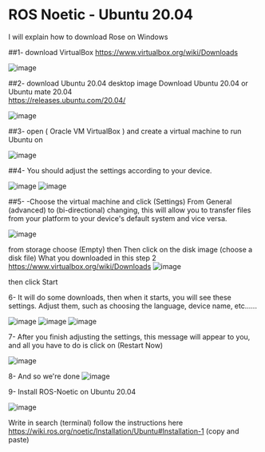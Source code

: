 # ROS Noetic - Ubuntu 20.04


I will explain how to download Rose on Windows

##1- download VirtualBox 
https://www.virtualbox.org/wiki/Downloads 

![image](https://github.com/user-attachments/assets/141d2441-9451-4234-be10-3c973c019198)




##2- download Ubuntu 20.04 desktop image
Download Ubuntu 20.04 or Ubuntu mate 20.04             
https://releases.ubuntu.com/20.04/


![image](https://github.com/user-attachments/assets/a8a0847b-2cc0-4c66-98bd-bb0ba37486f3)


##3- open ( Oracle VM VirtualBox )  and create a virtual machine to run Ubuntu on

![image](https://github.com/user-attachments/assets/0b4192b4-ab92-42eb-9d9a-acd0dc70cb39)


##4- You should adjust the settings according to your device.


![image](https://github.com/user-attachments/assets/07a6c53b-391a-496d-b505-eca1ab3e07d0)
![image](https://github.com/user-attachments/assets/e68fd009-b3eb-46b1-bb0f-0a4dca592f19)

##5- -Choose the virtual machine and click (Settings)
From General (advanced) to (bi-directional) changing, this will allow you to transfer files from your platform to your device's default system and vice versa.

![image](https://github.com/user-attachments/assets/1cea7d20-855f-4bd1-9107-0d3369c6e3ee)



from storage choose (Empty) then    Then click on the disk image (choose a disk file) What you downloaded in this step 2
https://www.virtualbox.org/wiki/Downloads
![image](https://github.com/user-attachments/assets/444053af-22c0-48b6-a887-1dadb3506756)

then click Start




6-    It will do some downloads, then when it starts, you will see these settings. Adjust them, such as choosing the language, device name, etc......

![image](https://github.com/user-attachments/assets/eab142f0-368f-4ea7-9361-373bcf0314cf)
![image](https://github.com/user-attachments/assets/9436cf07-c1c7-4b2f-9255-f5a981b6c742)
![image](https://github.com/user-attachments/assets/0c7a81c7-8c6c-4e71-adf3-5cd0793264c0)


 7-   After you finish adjusting the settings, this message will appear to you, and all you have to do is click on (Restart Now)

![image](https://github.com/user-attachments/assets/2456f4e9-b8fd-4edd-8ec4-0dab6b21356c)

8-  And so we're done 
![image](https://github.com/user-attachments/assets/088905ed-6b2d-48a4-956c-dafb6083cf67)




9-   Install ROS-Noetic on Ubuntu 20.04

![image](https://github.com/user-attachments/assets/c5907a70-578b-4669-91f3-6fc530980c6a)

Write in search (terminal)
follow the instructions here https://wiki.ros.org/noetic/Installation/Ubuntu#Installation-1 (copy and paste)








